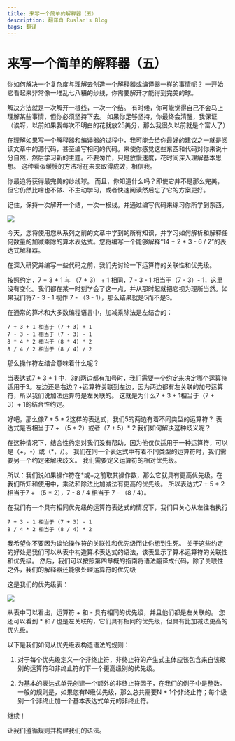 ```yaml
---
title: 来写一个简单的解释器（五）
description: 翻译自 Ruslan's Blog
tags: 翻译
---
```

# 来写一个简单的解释器（五）

你如何解决一个复杂度与理解去创造一个解释器或编译器一样的事情呢？
一开始它看起来非常像一堆乱七八糟的纱线，你需要解开才能得到完美的球。

解决方法就是一次解开一根线，一次一个结。
有时候，你可能觉得自己不会马上理解某些事情，但你必须坚持下去。
如果你足够坚持，你最终会清醒，我保证（诶呀，以前如果我每次不明白的花就放25美分，那么我很久以前就是个富人了）

在理解如果写一个解释器和编译器的过程中，我可能会给你最好的建议之一就是阅读文章中的源代码，甚至编写相同的代码。来使你感觉这些东西和代码对你来说十分自然，然后学习新的主题。不要匆忙，只是放慢速度，花时间深入理解基本思想。
这种看似缓慢的方法将在未来取得成效，相信我。

你最追将获得最完美的纱线球。
而且，你知道什么吗？即使它并不是那么完美，但它仍然比啥也不做、不主动学习，或者快速阅读然后忘了它的方案更好。

记住，保持一次解开一个结，一次一根线。并通过编写代码来练习你所学到东西。

![](https://ruslanspivak.com/lsbasi-part5/lsbasi_part5_ballofyarn.png)

今天，您将使用您从系列之前的文章中学到的所有知识，并学习如何解析和解释任何数量的加减乘除的算术表达式。您将编写一个能够解释“14 + 2 * 3 - 6 / 2”的表达式解释器。

在深入研究并编写一些代码之前，我们先讨论一下运算符的关联性和优先级。

按照约定，7 + 3 + 1 与 （7 + 3） + 1 相同，7 - 3 - 1 相当于（7 - 3）- 1，这里没有变化。我们都在某一时刻学会了这一点，并从那时起就把它视为理所当然。如果我们将7 - 3 - 1 视作 7 - （3 - 1），那么结果就是5而不是3。

在通常的算术和大多数编程语言中，加减乘除法是左结合的：

```
7 + 3 + 1 相当于 (7 + 3) + 1
7 - 3 - 1 相当于 (7 - 3) - 1
8 * 4 * 2 相当于 (8 * 4) * 2
8 / 4 / 2 相当于 (8 / 4) / 2
```

那么操作符左结合意味着什么呢？

当表达式7 + 3 + 1 中，3的两边都有加号时，我们需要一个约定来决定哪个运算符适用于3。左边还是右边？+运算符关联到左边，因为两边都有左关联的加号运算符，所以我们说加法运算符是左关联的。
这就是为什么7 + 3 + 1相当于（7 + 3）+ 1的结合性约定。

好吧，那么像7 + 5 * 2这样的表达式，我们5的两边有着不同类型的运算符？
表达式是否相当于7 + （5 * 2）或者（7 + 5）* 2
我们如何解决这种歧义呢？

在这种情况下，结合性约定对我们没有帮助，因为他仅仅适用于一种运算符，可以是（+，-）或（*，/）。
我们在同一个表达式中有着不同类型的运算符时，我们需要另一个约定来解决歧义。
我们需要定义运算符的相对优先级。

所以：我们说如果操作符在*或+之前取其操作数，那么它就具有更高优先级。在我们所知和使用中，乘法和除法比加减法有更高的优先级。
所以表达式7 + 5 * 2相当于7 + （5 * 2），7 - 8 / 4 相当于 7 - （8 / 4）。

在我们有一个具有相同优先级的运算符表达式的情况下，我们只关心从左往右执行

```
7 + 3 - 1 相当于 (7 + 3) - 1
8 / 4 * 2 相当于 (8 / 4) * 2
```

我希望你不要因为谈论操作符的关联性和优先级而让你想到生死。
关于这些约定的好处是我们可以从表中构造算术表达式的语法，该表显示了算术运算符的关联性和优先级。
然后，我们可以按照第四章概的指南将语法翻译成代码，除了关联性之外，我们的解释器还能够处理运算符的优先级

这是我们的优先级表：

![](https://ruslanspivak.com/lsbasi-part5/lsbasi_part5_precedence.png)

从表中可以看出，运算符 + 和 - 具有相同的优先级，并且他们都是左关联的。
您还可以看到 * 和 / 也是左关联的，它们具有相同的优先级，但具有比加减法更高的优先级。

以下是我们如何从优先级表构造语法的规则：

1. 对于每个优先级定义一个非终止符，非终止符的产生式主体应该包含来自该级别的运算符和非终止符的下一个更高级别的优先级。

2. 为基本的表达式单元创建一个额外的非终止符因子，在我们的例子中是整数。一般的规则是，如果您有N级优先级，那么总共需要N + 1个非终止符；每个级别一个非终止加一个基本表达式单元的非终止符。

继续！

让我们遵循规则并构建我们的语法。

